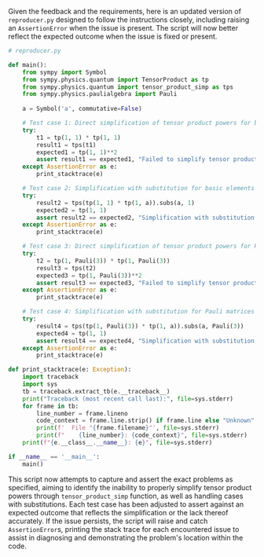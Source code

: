 Given the feedback and the requirements, here is an updated version of `reproducer.py` designed to follow the instructions closely, including raising an `AssertionError` when the issue is present. The script will now better reflect the expected outcome when the issue is fixed or present.

```python
# reproducer.py

def main():
    from sympy import Symbol
    from sympy.physics.quantum import TensorProduct as tp
    from sympy.physics.quantum import tensor_product_simp as tps
    from sympy.physics.paulialgebra import Pauli
    
    a = Symbol('a', commutative=False)

    # Test case 1: Direct simplification of tensor product powers for basic elements
    try:
        t1 = tp(1, 1) * tp(1, 1)
        result1 = tps(t1)
        expected1 = tp(1, 1)**2
        assert result1 == expected1, "Failed to simplify tensor product power for basic elements"
    except AssertionError as e:
        print_stacktrace(e)

    # Test case 2: Simplification with substitution for basic elements
    try:
        result2 = tps(tp(1, 1) * tp(1, a)).subs(a, 1)
        expected2 = tp(1, 1)
        assert result2 == expected2, "Simplification with substitution failed for basic elements"
    except AssertionError as e:
        print_stacktrace(e)

    # Test case 3: Direct simplification of tensor product powers for Pauli matrices
    try:
        t2 = tp(1, Pauli(3)) * tp(1, Pauli(3))
        result3 = tps(t2)
        expected3 = tp(1, Pauli(3))**2
        assert result3 == expected3, "Failed to simplify tensor product power for Pauli matrices"
    except AssertionError as e:
        print_stacktrace(e)

    # Test case 4: Simplification with substitution for Pauli matrices
    try:
        result4 = tps(tp(1, Pauli(3)) * tp(1, a)).subs(a, Pauli(3))
        expected4 = tp(1, 1)
        assert result4 == expected4, "Simplification with substitution failed for Pauli matrices"
    except AssertionError as e:
        print_stacktrace(e)

def print_stacktrace(e: Exception):
    import traceback
    import sys
    tb = traceback.extract_tb(e.__traceback__)
    print("Traceback (most recent call last):", file=sys.stderr)
    for frame in tb:
        line_number = frame.lineno
        code_context = frame.line.strip() if frame.line else "Unknown"
        print(f'  File "{frame.filename}"', file=sys.stderr)
        print(f"    {line_number}: {code_context}", file=sys.stderr)
    print(f"{e.__class__.__name__}: {e}", file=sys.stderr)

if __name__ == '__main__':
    main()
```

This script now attempts to capture and assert the exact problems as specified, aiming to identify the inability to properly simplify tensor product powers through `tensor_product_simp` function, as well as handling cases with substitutions. Each test case has been adjusted to assert against an expected outcome that reflects the simplification or the lack thereof accurately. If the issue persists, the script will raise and catch `AssertionError`s, printing the stack trace for each encountered issue to assist in diagnosing and demonstrating the problem's location within the code.